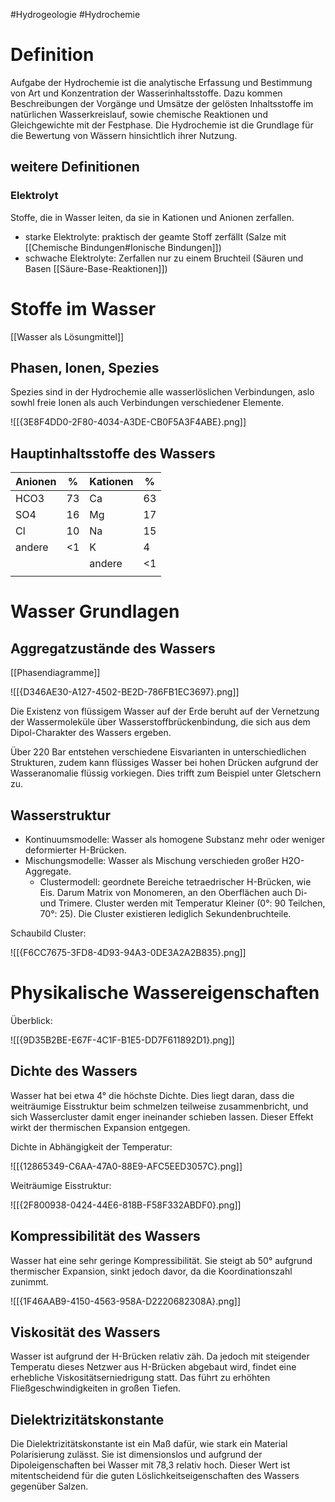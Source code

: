 #Hydrogeologie #Hydrochemie

# Definition

Aufgabe der Hydrochemie ist die analytische Erfassung und Bestimmung von Art und Konzentration der Wasserinhaltsstoffe. Dazu kommen Beschreibungen der Vorgänge und Umsätze der gelösten Inhaltsstoffe im natürlichen Wasserkreislauf, sowie chemische Reaktionen und Gleichgewichte mit der Festphase. Die Hydrochemie ist die Grundlage für die Bewertung von Wässern hinsichtlich ihrer Nutzung.

## weitere Definitionen

### Elektrolyt

Stoffe, die in Wasser leiten, da sie in Kationen und Anionen zerfallen.
- starke Elektrolyte: praktisch der geamte Stoff zerfällt (Salze mit [[Chemische Bindungen#Ionische Bindungen]])
- schwache Elektrolyte: Zerfallen nur zu einem Bruchteil (Säuren und Basen [[Säure-Base-Reaktionen]])

# Stoffe im Wasser

[[Wasser als Lösungmittel]]


## Phasen, Ionen, Spezies

Spezies sind in der Hydrochemie alle wasserlöslichen Verbindungen, aslo sowhl freie Ionen als auch Verbindungen verschiedener Elemente.

![[{3E8F4DD0-2F80-4034-A3DE-CB0F5A3F4ABE}.png]]

## Hauptinhaltsstoffe des Wassers

| Anionen | %   | Kationen | %   |
| ------- | --- | -------- | --- |
| HCO3    | 73  | Ca       | 63  |
| SO4     | 16  | Mg       | 17  |
| Cl      | 10  | Na       | 15  |
| andere  | <1  | K        | 4   |
|         |     | andere   | <1  |
|         |     |          |     |

# Wasser Grundlagen

## Aggregatzustände des Wassers

[[Phasendiagramme]]

![[{D346AE30-A127-4502-BE2D-786FB1EC3697}.png]]

Die Existenz von flüssigem Wasser auf der Erde beruht auf der Vernetzung der Wassermoleküle über Wasserstoffbrückenbindung, die sich aus dem Dipol-Charakter des Wassers ergeben.

Über 220 Bar entstehen verschiedene Eisvarianten in unterschiedlichen Strukturen, zudem kann flüssiges Wasser bei hohen Drücken aufgrund der Wasseranomalie flüssig vorkiegen. Dies trifft zum Beispiel unter Gletschern zu.

## Wasserstruktur

- Kontinuumsmodelle: Wasser als homogene Substanz mehr oder weniger deformierter H-Brücken.
- Mischungsmodelle: Wasser als Mischung verschieden großer H2O-Aggregate.
	- Clustermodell: geordnete Bereiche tetraedrischer H-Brücken, wie Eis. Darum Matrix von Monomeren, an den Oberflächen auch Di- und Trimere. Cluster werden mit Temperatur Kleiner (0°: 90 Teilchen, 70°: 25). Die Cluster existieren lediglich Sekundenbruchteile.

Schaubild Cluster:

![[{F6CC7675-3FD8-4D93-94A3-0DE3A2A2B835}.png]]

# Physikalische Wassereigenschaften

Überblick:

![[{9D35B2BE-E67F-4C1F-B1E5-DD7F611892D1}.png]]

## Dichte des Wassers

Wasser hat bei etwa 4° die höchste Dichte. Dies liegt daran, dass die weiträumige Eisstruktur beim schmelzen teilweise zusammenbricht, und sich Wassercluster damit enger ineinander schieben lassen. Dieser Effekt wirkt der thermischen Expansion entgegen.

Dichte in Abhängigkeit der Temperatur:

![[{12865349-C6AA-47A0-88E9-AFC5EED3057C}.png]]

Weiträumige Eisstruktur:

![[{2F800938-0424-44E6-818B-F58F332ABDF0}.png]]

## Kompressibilität des Wassers

Wasser hat eine sehr geringe Kompressibilität. Sie steigt ab 50° aufgrund thermischer Expansion, sinkt jedoch davor, da die Koordinationszahl zunimmt.

![[{1F46AAB9-4150-4563-958A-D2220682308A}.png]]

## Viskosität des Wassers

Wasser ist aufgrund der H-Brücken relativ zäh. Da jedoch mit steigender Temperatu dieses Netzwer aus H-Brücken abgebaut wird, findet eine erhebliche Viskositätserniedrigung statt. Das führt zu erhöhten Fließgeschwindigkeiten in großen Tiefen.

## Dielektrizitätskonstante

Die Dielektrizitätskonstante ist ein Maß dafür, wie stark ein Material Polarisierung zulässt. Sie ist dimensionslos und aufgrund der Dipoleigenschaften bei Wasser mit 78,3 relativ hoch. Dieser Wert ist mitentscheidend für die guten Löslichkeitseigenschaften des Wassers gegenüber Salzen.